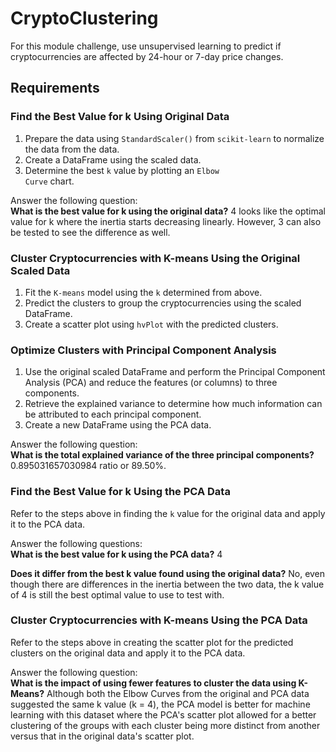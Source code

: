 # CryptoClustering
For this module challenge, use unsupervised learning to predict if cryptocurrencies are affected by 24-hour or 7-day price changes.

## Requirements
### Find the Best Value for k Using Original Data
1) Prepare the data using <code>StandardScaler()</code> from <code>scikit-learn</code> to normalize the data from the data.
2) Create a DataFrame using the scaled data.
3) Determine the best <code>k</code> value by plotting an <code>Elbow Curve</code> chart.

Answer the following question:<br/>
<b>What is the best value for k using the original data?</b> 4 looks like the optimal value for k where the inertia starts decreasing linearly. However, 3 can also be tested to see the difference as well.

### Cluster Cryptocurrencies with K-means Using the Original Scaled Data
1) Fit the <code>K-means</code> model using the <code>k</code> determined from above.
2) Predict the clusters to group the cryptocurrencies using the scaled DataFrame.
3) Create a scatter plot using <code>hvPlot</code> with the predicted clusters.

### Optimize Clusters with Principal Component Analysis
1) Use the original scaled DataFrame and perform the Principal Component Analysis (PCA) and reduce the features (or columns) to three components.
2) Retrieve the explained variance to determine how much information can be attributed to each principal component.
3) Create a new DataFrame using the PCA data.

Answer the following question:<br/>
<b>What is the total explained variance of the three principal components?</b> 0.895031657030984 ratio or 89.50%.

### Find the Best Value for k Using the PCA Data
Refer to the steps above in finding the <code>k</code> value for the original data and apply it to the PCA data.

Answer the following questions:<br/>
<b>What is the best value for k using the PCA data?</b> 4

<b>Does it differ from the best k value found using the original data?</b> No, even though there are differences in the inertia between the two data, the k value of 4 is still the best optimal value to use to test with.

### Cluster Cryptocurrencies with K-means Using the PCA Data
Refer to the steps above in creating the scatter plot for the predicted clusters on the original data and apply it to the PCA data.

Answer the following question:<br/>
<b>What is the impact of using fewer features to cluster the data using K-Means?</b> Although both the Elbow Curves from the original and PCA data suggested the same k value (k = 4), the PCA model is better for machine learning with this dataset where the PCA's scatter plot allowed for a better clustering of the groups with each cluster being more distinct from another versus that in the original data's scatter plot.
